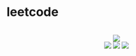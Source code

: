 # leetcode

<div align="center">
<br/>
<img src="https://img.shields.io/badge/Solved-412/3037%20=%2013%25-blue.svg?style=flat-square" />
<br/>
<img src="https://img.shields.io/badge/Easy-194/768-5CB85D.svg?style=flat-square" />
<img src="https://img.shields.io/badge/Medium-170/1596-F0AE4E.svg?style=flat-square" />
<img src="https://img.shields.io/badge/Hard-48/673-D95450.svg?style=flat-square" />
</div>
